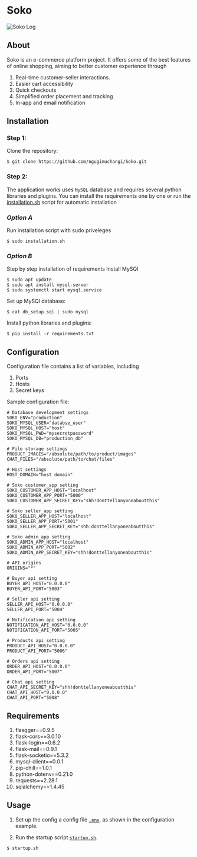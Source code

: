 # Soko

![Soko Log](/web_app/customer_app/static/images/site/favicon-big.svg.svg)

## About

Soko is an e-commerce platform project. It offers some of the best features of online shopping, aiming to better customer experience through

1. Real-time customer-seller interactions.
2. Easier cart accessibility
3. Quick checkouts
4. Simplified order placement and tracking
5. In-app and email notification

## Installation

### Step 1:

Clone the repository:

```
$ git clone https://github.com/ngugimuchangi/Soko.git
```

### Step 2:

The application works uses `MySQL` database and requires several python libraries and plugins. You can install the requirements one by one or run the [installation.sh](installation.sh) script for automatic installation

### _*Option A*_

Run installation script with sudo priveleges

```
$ sudo installation.sh
```

### _Option B_

Step by step installation of requirements
Install MySQl

```
$ sudo apt update
$ sudo apt install mysql-server
$ sudo systemctl start mysql.service
```

Set up MySQl database:

```
$ cat db_setup.sql | sudo mysql
```

Install python libraries and plugins:

```
$ pip install -r requirements.txt
```

## Configuration

Configuration file contains a list of variables, including

1. Ports
2. Hosts
3. Secret keys

Sample configuration file:

```
# Database development settings
SOKO_ENV="production"
SOKO_MYSQL_USER="databse_user"
SOKO_MYSQL_HOST="host"
SOKO_MYSQL_PWD="mysecretpassword"
SOKO_MYSQL_DB="production_db"

# File storage settings
PRODUCT_IMAGES="/absolute/path/to/product/images"
CHAT_FILES="/absolute/path/to/chat/files"

# Host settings
HOST_DOMAIN="host domain"

# Soko customer_app setting
SOKO_CUSTOMER_APP_HOST="localhost"
SOKO_CUSTOMER_APP_PORT="5000"
SOKO_CUSTOMER_APP_SECRET_KEY="shh!donttellanyoneaboutthis"

# Soko seller_app setting
SOKO_SELLER_APP_HOST="localhost"
SOKO_SELLER_APP_PORT="5001"
SOKO_SELLER_APP_SECRET_KEY="shh!donttellanyoneaboutthis"

# Soko admin_app setting
SOKO_ADMIN_APP_HOST="localhost"
SOKO_ADMIN_APP_PORT="5002"
SOKO_ADMIN_APP_SECRET_KEY="shh!donttellanyoneaboutthis"

# API origins
ORIGINS="*"

# Buyer api setting
BUYER_API_HOST="0.0.0.0"
BUYER_API_PORT="5003"

# Seller api setting
SELLER_API_HOST="0.0.0.0"
SELLER_API_PORT="5004"

# Notification api setting
NOTIFICATION_API_HOST="0.0.0.0"
NOTIFICATION_API_PORT="5005"

# Products api setting
PRODUCT_API_HOST="0.0.0.0"
PRODUCT_API_PORT="5006"

# Orders api setting
ORDER_API_HOST="0.0.0.0"
ORDER_API_PORT="5007"

# Chat api setting
CHAT_API_SECRET_KEY="shh!donttellanyoneaboutthis"
CHAT_API_HOST="0.0.0.0"
CHAT_API_PORT="5008"
```

## Requirements

1. flasgger==0.9.5
2. flask-cors==3.0.10
3. flask-login==0.6.2
4. flask-mail==0.9.1
5. flask-socketio==5.3.2
6. mysql-client==0.0.1
7. pip-chill==1.0.1
8. python-dotenv==0.21.0
9. requests==2.28.1
10. sqlalchemy==1.4.45

## Usage

1. Set up the config a config file [`.env`](.env). as shown in the configuration example.

2. Run the startup script [`startup.sh`](startup.sh).

```
$ startup.sh
```
